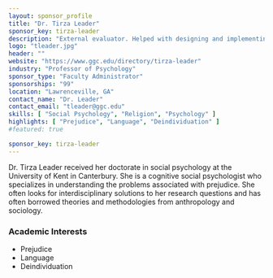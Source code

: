 ```yaml
---
layout: sponsor_profile
title: "Dr. Tirza Leader"
sponsor_key: tirza-leader
description: "External evaluator. Helped with designing and implementing evaluation procedures for all aspects of projects."
logo: "tleader.jpg"
header: ""
website: "https://www.ggc.edu/directory/tirza-leader"
industry: "Professor of Psychology"
sponsor_type: "Faculty Administrator"
sponsorships: "99"
location: "Lawrenceville, GA"
contact_name: "Dr. Leader"
contact_email: "tleader@ggc.edu"
skills: [ "Social Psychology", "Religion", "Psychology" ]
highlights: [ "Prejudice", "Language", "Deindividuation" ]
#featured: true

sponsor_key: tirza-leader
---
```

Dr. Tirza Leader received her doctorate in social psychology at the University of Kent in Canterbury. She is a cognitive social psychologist who specializes in understanding the problems associated with prejudice. She often looks for interdisciplinary solutions to her research questions and has often borrowed theories and methodologies from anthropology and sociology.

### Academic Interests

- Prejudice
- Language
- Deindividuation
